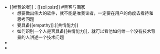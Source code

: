 - [[唯我论者]]：[[solipsist]] #黑客与画家
	- 想要做出伟大的软件，就不能是唯我论者，一定要在用户的角度去看待和思考问题
	- 要具备[[empathy]]:[[共情能力]]
	- 如何识别一个人是否具备[[共情能力]]，就可以看他如何给一个没有技术背景的人讲述一个技术问题
-
-